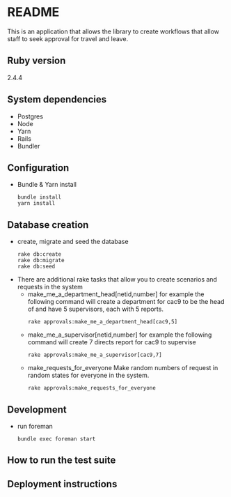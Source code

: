 # README

This is an application that allows the library to create workflows that allow staff to seek approval for travel and leave. 

## Ruby version

  2.4.4

## System dependencies

   * Postgres
   * Node
   * Yarn
   * Rails
   * Bundler

## Configuration

   * Bundle & Yarn install
     ```
     bundle install
     yarn install
     ```
   
## Database creation

   * create, migrate and seed the database
     ```
     rake db:create 
     rake db:migrate
     rake db:seed
     ```
   * There are additional rake tasks that allow you to create scenarios and requests in the system
     * make_me_a_department_head[netid,number]
        for example the following command will create a department for cac9 to be the head of and have 5 supervisors, each with 5 reports.
       ```
       rake approvals:make_me_a_department_head[cac9,5]
       ```
     * make_me_a_supervisor[netid,number]
       for example the following command will create 7 directs report for cac9 to supervise
       ```
       rake approvals:make_me_a_supervisor[cac9,7]
       ```
     * make_requests_for_everyone
       Make random numbers of request in random states for everyone in the system.
       ```
       rake approvals:make_requests_for_everyone
       ```
    

## Development

   * run foreman
     ```
     bundle exec foreman start
     ```

   
     
## How to run the test suite

## Deployment instructions


